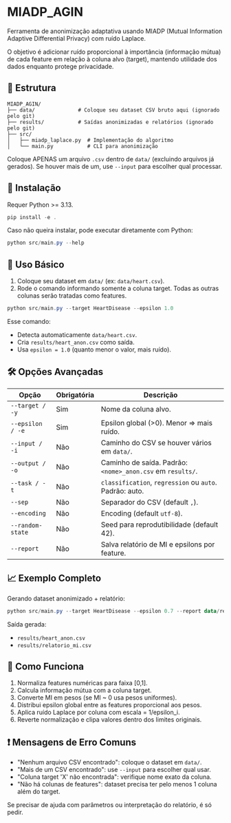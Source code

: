 # MIADP_AGIN

Ferramenta de anonimização adaptativa usando MIADP (Mutual Information Adaptive Differential Privacy) com ruído Laplace.

O objetivo é adicionar ruído proporcional à importância (informação mútua) de cada feature em relação à coluna alvo (target), mantendo utilidade dos dados enquanto protege privacidade.

## 📂 Estrutura

```
MIADP_AGIN/
├── data/              # Coloque seu dataset CSV bruto aqui (ignorado pelo git)
├── results/           # Saídas anonimizadas e relatórios (ignorado pelo git)
├── src/
│   ├── miadp_laplace.py  # Implementação do algoritmo
│   └── main.py           # CLI para anonimização
```

Coloque APENAS um arquivo `.csv` dentro de `data/` (excluindo arquivos já gerados). Se houver mais de um, use `--input` para escolher qual processar.

## 🚀 Instalação

Requer Python >= 3.13.

```powershell
pip install -e .
```

Caso não queira instalar, pode executar diretamente com Python:

```powershell
python src/main.py --help
```

## 🔑 Uso Básico

1. Coloque seu dataset em `data/` (ex: `data/heart.csv`).
2. Rode o comando informando somente a coluna target. Todas as outras colunas serão tratadas como features.

```powershell
python src/main.py --target HeartDisease --epsilon 1.0
```

Esse comando:
- Detecta automaticamente `data/heart.csv`.
- Cria `results/heart_anon.csv` como saída.
- Usa `epsilon = 1.0` (quanto menor o valor, mais ruído).

## 🛠 Opções Avançadas

| Opção | Obrigatória | Descrição |
|-------|-------------|-----------|
| `--target / -y` | Sim | Nome da coluna alvo. |
| `--epsilon / -e` | Sim | Epsilon global (>0). Menor => mais ruído. |
| `--input / -i` | Não | Caminho do CSV se houver vários em `data/`. |
| `--output / -o` | Não | Caminho de saída. Padrão: `<nome>_anon.csv` em `results/`. |
| `--task / -t` | Não | `classification`, `regression` ou `auto`. Padrão: auto. |
| `--sep` | Não | Separador do CSV (default `,`). |
| `--encoding` | Não | Encoding (default `utf-8`). |
| `--random-state` | Não | Seed para reprodutibilidade (default 42). |
| `--report` | Não | Salva relatório de MI e epsilons por feature. |

## 📈 Exemplo Completo

Gerando dataset anonimizado + relatório:

```powershell
python src/main.py --target HeartDisease --epsilon 0.7 --report data/relatorio_mi.csv
```

Saída gerada:
- `results/heart_anon.csv`
- `results/relatorio_mi.csv`

## 🧪 Como Funciona

1. Normaliza features numéricas para faixa [0,1].
2. Calcula informação mútua com a coluna target.
3. Converte MI em pesos (se MI ~ 0 usa pesos uniformes).
4. Distribui epsilon global entre as features proporcional aos pesos.
5. Aplica ruído Laplace por coluna com escala = 1/epsilon_i.
6. Reverte normalização e clipa valores dentro dos limites originais.

## ❗ Mensagens de Erro Comuns

- "Nenhum arquivo CSV encontrado": coloque o dataset em `data/`.
- "Mais de um CSV encontrado": use `--input` para escolher qual usar.
- "Coluna target 'X' não encontrada": verifique nome exato da coluna.
- "Não há colunas de features": dataset precisa ter pelo menos 1 coluna além do target.




Se precisar de ajuda com parâmetros ou interpretação do relatório, é só pedir.
